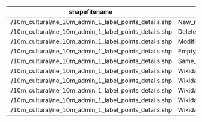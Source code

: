 shapefilename                                           |  var                     |  value
--------------------------------------------------------|--------------------------|-------
./10m_cultural/ne_10m_admin_1_label_points_details.shp  |  New_name                |  781
./10m_cultural/ne_10m_admin_1_label_points_details.shp  |  Deleted_name            |  2
./10m_cultural/ne_10m_admin_1_label_points_details.shp  |  Modified_name           |  749
./10m_cultural/ne_10m_admin_1_label_points_details.shp  |  Empty_name              |  5131
./10m_cultural/ne_10m_admin_1_label_points_details.shp  |  Same_name               |  84288
./10m_cultural/ne_10m_admin_1_label_points_details.shp  |  Wikidataid_redirected   |  0
./10m_cultural/ne_10m_admin_1_label_points_details.shp  |  Wikidataid_notfound     |  0
./10m_cultural/ne_10m_admin_1_label_points_details.shp  |  Wikidataid_null         |  316
./10m_cultural/ne_10m_admin_1_label_points_details.shp  |  Wikidataid_notnull      |  4331
./10m_cultural/ne_10m_admin_1_label_points_details.shp  |  Wikidataid_badformated  |  0
